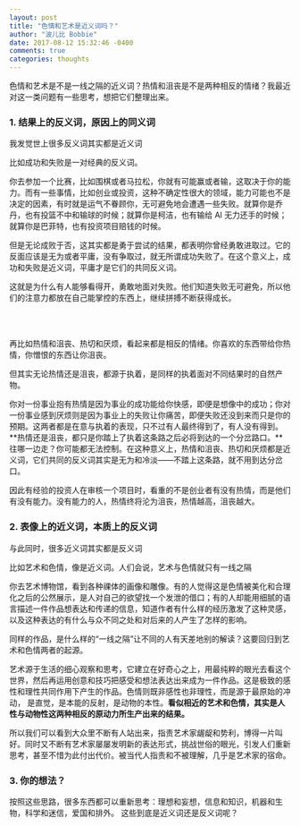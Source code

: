 ```yaml
---
layout: post
title: "色情和艺术是近义词吗？"
author: "波儿比 Bobbie"
date: 2017-08-12 15:32:46 -0400
comments: true
categories: thoughts
---
```


色情和艺术是不是一线之隔的近义词？热情和沮丧是不是两种相反的情绪？我最近对这一类问题有一些思考，想把它们整理出来。 

<!--more-->

### 1. 结果上的反义词，原因上的同义词

我发觉世上很多反义词其实都是近义词

比如成功和失败是一对经典的反义词。

你去参加一个比赛，比如围棋或者马拉松，你就有可能赢或者输，这取决于你的能力。而有一些事情，比如创业或投资，这种不确定性很大的领域，能力可能也不是决定的因素，有时就是运气不眷顾你，无可避免地会遭遇一些失败。就算你是乔丹，也有投篮不中和输球的时候；就算你是柯洁，也有输给 AI 无力还手的时候；就算你是巴菲特，也有投资项目赔钱的时候。

但是无论成败于否，这其实都是勇于尝试的结果，都表明你曾经勇敢进取过。它的反面应该是无为或者平庸，没有争取过，就无所谓成功失败了。在这个意义上，成功和失败是近义词，平庸才是它们的共同反义词。

这就是为什么有人能够看得开，勇敢地面对失败。他们知道失败无可避免，所以他们的注意力都放在自己能掌控的东西上，继续拼搏不断获得成长。

</br></br>

再比如热情和沮丧、热切和厌烦，看起来都是相反的情绪。你喜欢的东西带给你热情，你憎恨的东西让你沮丧。

但其实无论热情还是沮丧，都源于执着，是同样的执着面对不同结果时的自然产物。 

你对一份事业抱有热情是因为事业的成功能给你快感，即便是想像中的成功；你对一份事业感到厌烦则是因为事业上的失败让你痛苦，即便失败还没到来而只是你的预期。这两者都是在意与执着的表现，只不过有人最终得到了，有人没有得到。**热情还是沮丧，都只是你踏上了执着这条路之后必将到达的一个分岔路口。**往哪一边走？你可能都无法控制。在这种意义上，热情和沮丧、热切和厌烦都是近义词，它们共同的反义词其实是无为和冷淡——不踏上这条路，就不用到达分岔口。 

因此有经验的投资人在审核一个项目时，看重的不是创业者有没有热情，而是他们有没有能力。没有能力的人，热情终将沦为沮丧，热情越高，沮丧越大。

### 2. 表像上的近义词，本质上的反义词

与此同时，很多近义词其实都是反义词

比如艺术和色情，像是近义词。人们会说，艺术与色情就只有一线之隔

你去艺术博物馆，看到各种祼体的画像和雕像。有的人觉得这是色情被美化和合理化之后的公然展示，是人对自己的欲望找一个发泄的借口；有的人却能用细腻的语言描述一件作品想表达和传递的信息，知道作者有什么样的经历激发了这种灵感，以及这种表达的有什么与众不同之处和对后来的人产生了怎样的影响。 

同样的作品，是什么样的“一线之隔”让不同的人有天差地别的解读？这要回归到艺术和色情两者的起源。 

艺术源于生活的细心观察和思考，它建立在好奇心之上，用最纯粹的眼光去看这个世界，然后再运用创意和技巧把感受和想法表达出来成为一件作品。这是极致的感性和理性共同作用下产生的作品。色情则既非感性也非理性，而是源于最原始的冲动， 是直觉，是本能的反射，是动物的本性。**看似相近的艺术和色情，其实是人性与动物性这两种相反的原动力所生产出来的结果。**

所以我们可以看到大众里不断有人站出来，指责艺术家龌龊和势利，博得一片叫好。同时又不断有艺术家屡屡发明新的表达形式，挑战世俗的眼光，引发人们重新思考，甚至不惜为此付出代价。被当代人指责和不被理解，几乎是艺术家的宿命。 

### 3. 你的想法？

按照这些思路，很多东西都可以重新思考：理想和妄想，信息和知识，机器和生物，科学和迷信，爱国和排外。 这些到底是近义词还是反义词呢？
